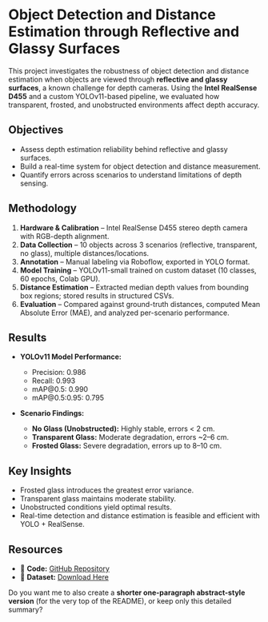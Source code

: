 # Object Detection and Distance Estimation through Reflective and Glassy Surfaces

This project investigates the robustness of object detection and distance estimation when objects are viewed through **reflective and glassy surfaces**, a known challenge for depth cameras. Using the **Intel RealSense D455** and a custom YOLOv11-based pipeline, we evaluated how transparent, frosted, and unobstructed environments affect depth accuracy.

## Objectives

* Assess depth estimation reliability behind reflective and glassy surfaces.
* Build a real-time system for object detection and distance measurement.
* Quantify errors across scenarios to understand limitations of depth sensing.

## Methodology

1. **Hardware & Calibration** – Intel RealSense D455 stereo depth camera with RGB-depth alignment.
2. **Data Collection** – 10 objects across 3 scenarios (reflective, transparent, no glass), multiple distances/locations.
3. **Annotation** – Manual labeling via Roboflow, exported in YOLO format.
4. **Model Training** – YOLOv11-small trained on custom dataset (10 classes, 60 epochs, Colab GPU).
5. **Distance Estimation** – Extracted median depth values from bounding box regions; stored results in structured CSVs.
6. **Evaluation** – Compared against ground-truth distances, computed Mean Absolute Error (MAE), and analyzed per-scenario performance.

## Results

* **YOLOv11 Model Performance:**

  * Precision: 0.986
  * Recall: 0.993
  * mAP\@0.5: 0.990
  * mAP\@0.5:0.95: 0.795
* **Scenario Findings:**

  * **No Glass (Unobstructed):** Highly stable, errors < 2 cm.
  * **Transparent Glass:** Moderate degradation, errors \~2–6 cm.
  * **Frosted Glass:** Severe degradation, errors up to 8–10 cm.

## Key Insights

* Frosted glass introduces the greatest error variance.
* Transparent glass maintains moderate stability.
* Unobstructed conditions yield optimal results.
* Real-time detection and distance estimation is feasible and efficient with YOLO + RealSense.

## Resources

* 📂 **Code:** [GitHub Repository](https://github.com/NazmulArefin305/CoE_595_Assignment_3.git)
* 📂 **Dataset:** [Download Here](https://kfupmedusa-my.sharepoint.com/:f:/g/personal/g202416760_kfupm_edu_sa/Emr3aJcLAUxIptZeJvgNv3QBJARIc466GfZE7OWctzXVbg?e=B4uHR2)

Do you want me to also create a **shorter one-paragraph abstract-style version** (for the very top of the README), or keep only this detailed summary?
